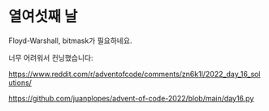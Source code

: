 # 열여섯째 날

Floyd-Warshall, bitmask가 필요하네요.

너무 어려워서 컨닝했습니다:

https://www.reddit.com/r/adventofcode/comments/zn6k1l/2022_day_16_solutions/

https://github.com/juanplopes/advent-of-code-2022/blob/main/day16.py
